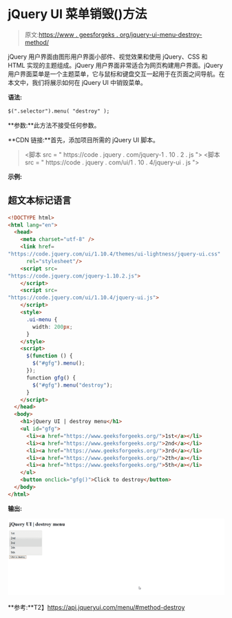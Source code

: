 # jQuery UI 菜单销毁()方法

> 原文:[https://www . geesforgeks . org/jquery-ui-menu-destroy-method/](https://www.geeksforgeeks.org/jquery-ui-menu-destroy-method/)

jQuery 用户界面由图形用户界面小部件、视觉效果和使用 jQuery、CSS 和 HTML 实现的主题组成。jQuery 用户界面非常适合为网页构建用户界面。jQuery 用户界面菜单是一个主题菜单，它与鼠标和键盘交互一起用于在页面之间导航。在本文中，我们将展示如何在 jQuery UI 中销毁菜单。

**语法:**

```html
$(".selector").menu( "destroy" );
```

**参数:**此方法不接受任何参数。

**CDN 链接:**首先，添加项目所需的 jQuery UI 脚本。

> <link href="“https://code.jquery.com/ui/1.10.4/themes/ui-lightness/jquery-ui.css”" rel="“stylesheet”">
> <脚本 src = " https://code . jquery . com/jquery-1 . 10 . 2 . js "></脚本>
> <脚本 src = " https://code . jquery . com/ui/1 . 10 . 4/jquery-ui . js "></脚本>

**示例:**

## 超文本标记语言

```html
<!DOCTYPE html>
<html lang="en">
  <head>
    <meta charset="utf-8" />
    <link href=
"https://code.jquery.com/ui/1.10.4/themes/ui-lightness/jquery-ui.css"
      rel="stylesheet"/>
    <script src=
"https://code.jquery.com/jquery-1.10.2.js">
    </script>
    <script src=
"https://code.jquery.com/ui/1.10.4/jquery-ui.js">
    </script>
    <style>
      .ui-menu {
        width: 200px;
      }
    </style>
    <script>
      $(function () {
        $("#gfg").menu();
      });
      function gfg() {
        $("#gfg").menu("destroy");
      }
    </script>
  </head>
  <body>
    <h1>jQuery UI | destroy menu</h1>
    <ul id="gfg">
      <li><a href="https://www.geeksforgeeks.org/">1st</a></li>
      <li><a href="https://www.geeksforgeeks.org/">2nd</a></li>
      <li><a href="https://www.geeksforgeeks.org/">3rd</a></li>
      <li><a href="https://www.geeksforgeeks.org/">2th</a></li>
      <li><a href="https://www.geeksforgeeks.org/">5th</a></li>
    </ul>
    <button onclick="gfg()">Click to destroy</button>
  </body>
</html>
```

**输出:**

![](img/ae7f5e90bab777de01be9663f3bcd47a.png)

**参考:**T2】https://api.jqueryui.com/menu/#method-destroy